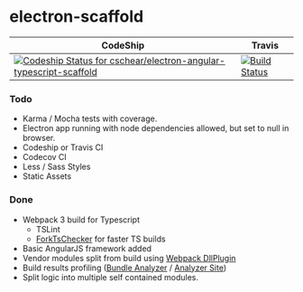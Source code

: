 # electron-scaffold


CodeShip | Travis 
--- | ---
[ ![Codeship Status for cschear/electron-angular-typescript-scaffold](https://app.codeship.com/projects/29b8a030-c178-0135-0e80-2a7d302f47bf/status?branch=feature/initial-release)](https://app.codeship.com/projects/260343) | [![Build Status](https://travis-ci.org/cschear/electron-angular-typescript-scaffold.svg?branch=feature%2Finitial-release)](https://travis-ci.org/cschear/electron-angular-typescript-scaffold)



### Todo

 - Karma / Mocha tests with coverage.
 - Electron app running with node dependencies allowed, but set to null in browser.
 - Codeship or Travis CI
 - Codecov CI
 - Less / Sass Styles
 - Static Assets
 

### Done
- Webpack 3 build for Typescript
  - TSLint
  - [ForkTsChecker](https://github.com/Realytics/fork-ts-checker-webpack-plugin) for faster TS builds
- Basic AngularJS framework added
 - Vendor modules split from build using [Webpack DllPlugin](https://webpack.js.org/plugins/dll-plugin/)
 - Build results profiling ([Bundle Analyzer](https://github.com/webpack-contrib/webpack-bundle-analyzer) / [Analyzer Site](https://webpack.github.io/analyse/))
- Split logic into multiple self contained modules.